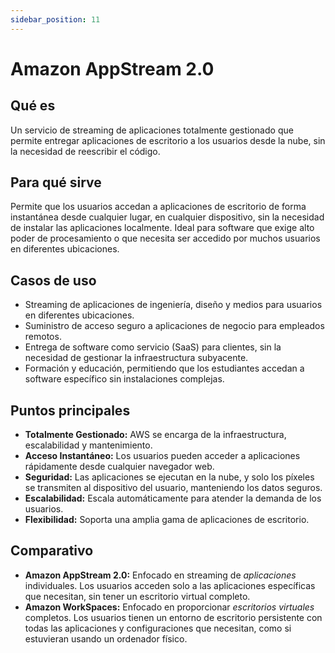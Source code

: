 ```yaml
---
sidebar_position: 11
---
```


# Amazon AppStream 2.0

## Qué es
Un servicio de streaming de aplicaciones totalmente gestionado que permite entregar aplicaciones de escritorio a los usuarios desde la nube, sin la necesidad de reescribir el código.

## Para qué sirve
Permite que los usuarios accedan a aplicaciones de escritorio de forma instantánea desde cualquier lugar, en cualquier dispositivo, sin la necesidad de instalar las aplicaciones localmente. Ideal para software que exige alto poder de procesamiento o que necesita ser accedido por muchos usuarios en diferentes ubicaciones.

## Casos de uso
- Streaming de aplicaciones de ingeniería, diseño y medios para usuarios en diferentes ubicaciones.
- Suministro de acceso seguro a aplicaciones de negocio para empleados remotos.
- Entrega de software como servicio (SaaS) para clientes, sin la necesidad de gestionar la infraestructura subyacente.
- Formación y educación, permitiendo que los estudiantes accedan a software específico sin instalaciones complejas.

## Puntos principales
- **Totalmente Gestionado:** AWS se encarga de la infraestructura, escalabilidad y mantenimiento.
- **Acceso Instantáneo:** Los usuarios pueden acceder a aplicaciones rápidamente desde cualquier navegador web.
- **Seguridad:** Las aplicaciones se ejecutan en la nube, y solo los píxeles se transmiten al dispositivo del usuario, manteniendo los datos seguros.
- **Escalabilidad:** Escala automáticamente para atender la demanda de los usuarios.
- **Flexibilidad:** Soporta una amplia gama de aplicaciones de escritorio.

## Comparativo
- **Amazon AppStream 2.0:** Enfocado en streaming de *aplicaciones* individuales. Los usuarios acceden solo a las aplicaciones específicas que necesitan, sin tener un escritorio virtual completo.
- **Amazon WorkSpaces:** Enfocado en proporcionar *escritorios virtuales* completos. Los usuarios tienen un entorno de escritorio persistente con todas las aplicaciones y configuraciones que necesitan, como si estuvieran usando un ordenador físico. 